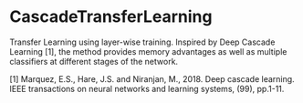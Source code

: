 # CascadeTransferLearning
Transfer Learning using layer-wise training. Inspired by Deep Cascade Learning [1], the method provides memory advantages as well as multiple classifiers at different stages of the network.

[1] Marquez, E.S., Hare, J.S. and Niranjan, M., 2018. Deep cascade learning. IEEE transactions on neural networks and learning systems, (99), pp.1-11.

